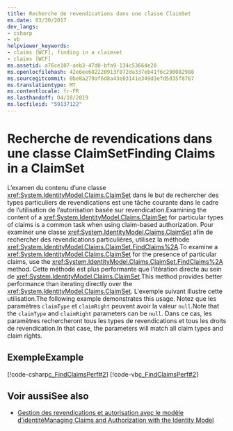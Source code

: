 ```yaml
---
title: Recherche de revendications dans une classe ClaimSet
ms.date: 03/30/2017
dev_langs:
- csharp
- vb
helpviewer_keywords:
- claims [WCF], finding in a claimset
- claims [WCF]
ms.assetid: a76ce107-aeb3-47d0-bfa9-134c53664e20
ms.openlocfilehash: 42e6ee682220913f872da337eb41f6c290082988
ms.sourcegitcommit: 0be8a279af6d8a43e03141e349d3efd5d35f8767
ms.translationtype: MT
ms.contentlocale: fr-FR
ms.lasthandoff: 04/18/2019
ms.locfileid: "59137122"
---
```

# <a name="finding-claims-in-a-claimset"></a><span data-ttu-id="a8894-102">Recherche de revendications dans une classe ClaimSet</span><span class="sxs-lookup"><span data-stu-id="a8894-102">Finding Claims in a ClaimSet</span></span>
<span data-ttu-id="a8894-103">L’examen du contenu d’une classe <xref:System.IdentityModel.Claims.ClaimSet> dans le but de rechercher des types particuliers de revendications est une tâche courante dans le cadre de l’utilisation de l’autorisation basée sur revendication.</span><span class="sxs-lookup"><span data-stu-id="a8894-103">Examining the content of a <xref:System.IdentityModel.Claims.ClaimSet> for particular types of claims is a common task when using claim-based authorization.</span></span> <span data-ttu-id="a8894-104">Pour examiner une classe <xref:System.IdentityModel.Claims.ClaimSet> afin de rechercher des revendications particulières, utilisez la méthode <xref:System.IdentityModel.Claims.ClaimSet.FindClaims%2A>.</span><span class="sxs-lookup"><span data-stu-id="a8894-104">To examine a <xref:System.IdentityModel.Claims.ClaimSet> for the presence of particular claims, use the <xref:System.IdentityModel.Claims.ClaimSet.FindClaims%2A> method.</span></span> <span data-ttu-id="a8894-105">Cette méthode est plus performante que l'itération directe au sein de <xref:System.IdentityModel.Claims.ClaimSet>.</span><span class="sxs-lookup"><span data-stu-id="a8894-105">This method provides better performance than iterating directly over the <xref:System.IdentityModel.Claims.ClaimSet>.</span></span> <span data-ttu-id="a8894-106">L'exemple suivant illustre cette utilisation.</span><span class="sxs-lookup"><span data-stu-id="a8894-106">The following example demonstrates this usage.</span></span> <span data-ttu-id="a8894-107">Notez que les paramètres `claimType` et `claimRight` peuvent avoir la valeur `null`.</span><span class="sxs-lookup"><span data-stu-id="a8894-107">Note that the `claimType` and `claimRight` parameters can be `null`.</span></span> <span data-ttu-id="a8894-108">Dans ce cas, les paramètres rechercheront tous les types de revendications et tous les droits de revendication.</span><span class="sxs-lookup"><span data-stu-id="a8894-108">In that case, the parameters will match all claim types and claim rights.</span></span>  
  
## <a name="example"></a><span data-ttu-id="a8894-109">Exemple</span><span class="sxs-lookup"><span data-stu-id="a8894-109">Example</span></span>  
 [!code-csharp[c_FindClaimsPerf#2](../../../../samples/snippets/csharp/VS_Snippets_CFX/c_findclaimsperf/cs/c_findclaimsperf.cs#2)]
 [!code-vb[c_FindClaimsPerf#2](../../../../samples/snippets/visualbasic/VS_Snippets_CFX/c_findclaimsperf/vb/c_findclaimsperf.vb#2)]  
  
## <a name="see-also"></a><span data-ttu-id="a8894-110">Voir aussi</span><span class="sxs-lookup"><span data-stu-id="a8894-110">See also</span></span>

- [<span data-ttu-id="a8894-111">Gestion des revendications et autorisation avec le modèle d’identité</span><span class="sxs-lookup"><span data-stu-id="a8894-111">Managing Claims and Authorization with the Identity Model</span></span>](../../../../docs/framework/wcf/feature-details/managing-claims-and-authorization-with-the-identity-model.md)
